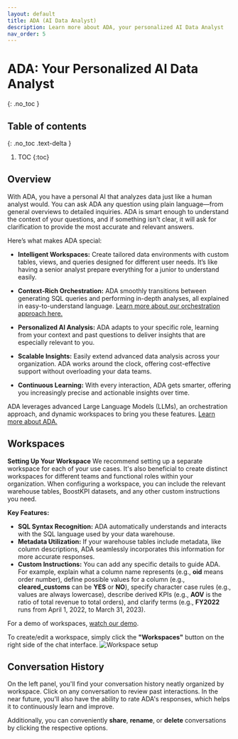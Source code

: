 ```yaml
---
layout: default
title: ADA (AI Data Analyst)
description: Learn more about ADA, your personalized AI Data Analyst
nav_order: 5
---
```


# ADA: Your Personalized AI Data Analyst
{: .no_toc }

## Table of contents
{: .no_toc .text-delta }

1. TOC
{:toc}

## Overview

With ADA, you have a personal AI that analyzes data just like a human analyst
would. You can ask ADA any question using plain language—from general overviews
to detailed inquiries. ADA is smart enough to understand the context of your
questions, and if something isn't clear, it will ask for clarification to
provide the most accurate and relevant answers.

Here’s what makes ADA special:

- **Intelligent Workspaces:** Create tailored data environments with custom
  tables, views, and queries designed for different user needs. It’s like
having a senior analyst prepare everything for a junior to understand easily.

- **Context-Rich Orchestration:** ADA smoothly transitions between generating
  SQL queries and performing in-depth analyses, all explained in
easy-to-understand language. [Learn more about our orchestration approach
here.](https://blog.boostkpi.com/orchestration-llms/)

- **Personalized AI Analysis:** ADA adapts to your specific role, learning from
  your context and past questions to deliver insights that are especially
relevant to you.

- **Scalable Insights:** Easily extend advanced data analysis across your
  organization. ADA works around the clock, offering cost-effective support
without overloading your data teams.

- **Continuous Learning:** With every interaction, ADA gets smarter, offering
  you increasingly precise and actionable insights over time.

ADA leverages advanced Large Language Models (LLMs), an orchestration approach,
and dynamic workspaces to bring you these features. [Learn more about ADA.](https://blog.boostkpi.com/ai-data-analyst/)

## Workspaces
**Setting Up Your Workspace**
We recommend setting up a separate workspace for each of your use cases. It's
also beneficial to create distinct workspaces for different teams and
functional roles within your organization. When configuring a workspace, you
can include the relevant warehouse tables, BoostKPI datasets, and any other
custom instructions you need.

**Key Features:**
- **SQL Syntax Recognition:** ADA automatically understands and interacts with the SQL language used by your data warehouse.
- **Metadata Utilization:** If your warehouse tables include metadata, like column descriptions, ADA seamlessly incorporates this information for more accurate responses.
- **Custom Instructions:** You can add any specific details to guide ADA. For example, explain what a column name represents (e.g., **oid** means order number), define possible values for a column (e.g., **cleared_customs** can be **YES** or **NO**), specify character case rules (e.g., values are always lowercase), describe derived KPIs (e.g., **AOV** is the ratio of total revenue to total orders), and clarify terms (e.g., **FY2022** runs from April 1, 2022, to March 31, 2023).

For a demo of workspaces, [watch our demo](https://www.linkedin.com/posts/amitmanjhi_adtech-demo-activity-7220220876858773504-6ZcE?utm_source=share&utm_medium=member_desktop).

To create/edit a workspace, simply click the **"Workspaces"** button on the right side of the chat interface.
![Workspace setup](../../../images/workspace-setup.png)

## Conversation History
On the left panel, you'll find your conversation history neatly organized by
workspace. Click on any conversation to review past interactions. In the near
future, you'll also have the ability to rate ADA's responses, which helps it to
continuously learn and improve.

Additionally, you can conveniently **share**, **rename**, or **delete**
conversations by clicking the respective options.
